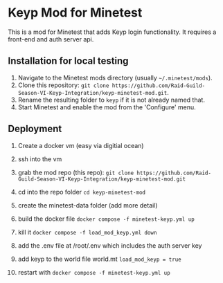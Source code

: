 # Keyp Mod for Minetest

This is a mod for Minetest that adds Keyp login functionality. It requires a front-end and auth server api.

## Installation for local testing

1. Navigate to the Minetest mods directory (usually `~/.minetest/mods`).
2. Clone this repository: `git clone https://github.com/Raid-Guild-Season-VI-Keyp-Integration/keyp-minetest-mod.git`.
3. Rename the resulting folder to `keyp` if it is not already named that.
4. Start Minetest and enable the mod from the 'Configure' menu.

## Deployment

1. Create a docker vm (easy via digitial ocean)

2. ssh into the vm

3. grab the mod repo (this repo): `git clone https://github.com/Raid-Guild-Season-VI-Keyp-Integration/keyp-minetest-mod.git`

4. cd into the repo folder `cd keyp-minetest-mod`

5. create the minetest-data folder (add more detail)

6. build the docker file `docker compose -f minetest-keyp.yml up`

7. kill it `docker compose -f load_mod_keyp.yml down`

8. add the .env file at /root/.env which includes the auth server key

9. add keyp to the world file world.mt `load_mod_keyp = true`

10. restart with `docker compose -f minetest-keyp.yml up`
